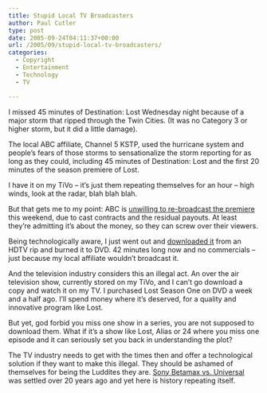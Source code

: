 ```yaml
---
title: Stupid Local TV Broadcasters
author: Paul Cutler
type: post
date: 2005-09-24T04:11:37+00:00
url: /2005/09/stupid-local-tv-broadcasters/
categories:
  - Copyright
  - Entertainment
  - Technology
  - TV

---
```

I missed 45 minutes of Destination: Lost Wednesday night because of a major storm that ripped through the Twin Cities. (It was no Category 3 or higher storm, but it did a little damage).

The local ABC affiliate, Channel 5 KSTP, used the hurricane system and people&#8217;s fears of those storms to sensationalize the storm reporting for as long as they could, including 45 minutes of Destination: Lost and the first 20 minutes of the season premiere of Lost.

I have it on my TiVo &#8211; it&#8217;s just them repeating themselves for an hour &#8211; high winds, look at the radar, blah blah blah.

But that gets me to my point: ABC is [unwilling to re-broadcast the premiere][1] this weekend, due to cast contracts and the residual payouts. At least they&#8217;re admitting it&#8217;s about the money, so they can screw over their viewers.

Being technologically aware, I just went out and [downloaded it][2] from an HDTV rip and burned it to DVD. 42 minutes long now and no commercials &#8211; just because my local affiliate wouldn&#8217;t broadcast it.

And the television industry considers this an illegal act. An over the air television show, currently stored on my TiVo, and I can&#8217;t go download a copy and watch it on my TV. I purchased Lost Season One on DVD a week and a half ago. I&#8217;ll spend money where it&#8217;s deserved, for a quality and innovative program like Lost.

But yet, god forbid you miss one show in a series, you are not supposed to download them. What if it&#8217;s a show like Lost, Alias or 24 where you miss one episode and it can seriously set you back in understanding the plot?

The TV industry needs to get with the times then and offer a technological solution if they want to make this illegal. They should be ashamed of themselves for being the Luddites they are. [Sony Betamax vs. Universal][3] was settled over 20 years ago and yet here is history repeating itself.

 [1]: http://www.startribune.com/stories/389/5630010.html
 [2]: http://www.torrentspy.com/directory.asp?mode=sub&id=303
 [3]: http://www.eff.org/legal/cases/betamax/